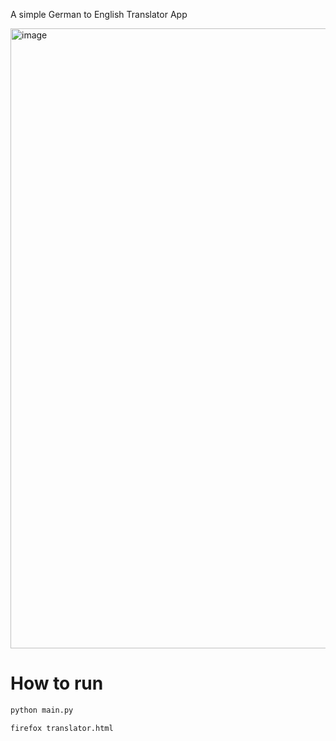 A simple German to English Translator App

<img width="1851" height="992" alt="image" src="https://github.com/user-attachments/assets/ce32653c-73cc-4140-aab0-9d7d3e508a7f" />

# How to run

```sh
python main.py
```

```sh
firefox translator.html
```
